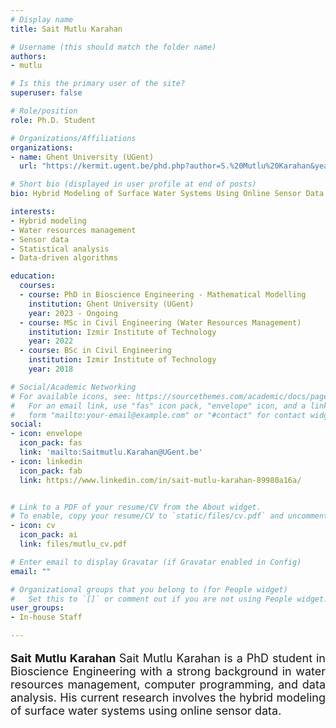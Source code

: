 ```yaml
---
# Display name
title: Sait Mutlu Karahan

# Username (this should match the folder name)
authors:
- mutlu

# Is this the primary user of the site?
superuser: false

# Role/position
role: Ph.D. Student

# Organizations/Affiliations
organizations:
- name: Ghent University (UGent)
  url: "https://kermit.ugent.be/phd.php?author=S.%20Mutlu%20Karahan&year="

# Short bio (displayed in user profile at end of posts)
bio: Hybrid Modeling of Surface Water Systems Using Online Sensor Data

interests:
- Hybrid modeling
- Water resources management 
- Sensor data
- Statistical analysis
- Data-driven algorithms

education:
  courses:
  - course: PhD in Bioscience Engineering - Mathematical Modelling
    institution: Ghent University (UGent)
    year: 2023 - Ongoing
  - course: MSc in Civil Engineering (Water Resources Management)
    institution: Izmir Institute of Technology 
    year: 2022
  - course: BSc in Civil Engineering
    institution: Izmir Institute of Technology 
    year: 2018

# Social/Academic Networking
# For available icons, see: https://sourcethemes.com/academic/docs/page-builder/#icons
#   For an email link, use "fas" icon pack, "envelope" icon, and a link in the
#   form "mailto:your-email@example.com" or "#contact" for contact widget.
social:
- icon: envelope
  icon_pack: fas
  link: 'mailto:Saitmutlu.Karahan@UGent.be'
- icon: linkedin
  icon_pack: fab
  link: https://www.linkedin.com/in/sait-mutlu-karahan-89980a16a/


# Link to a PDF of your resume/CV from the About widget.
# To enable, copy your resume/CV to `static/files/cv.pdf` and uncomment the lines below.
- icon: cv
  icon_pack: ai
  link: files/mutlu_cv.pdf

# Enter email to display Gravatar (if Gravatar enabled in Config)
email: ""

# Organizational groups that you belong to (for People widget)
#   Set this to `[]` or comment out if you are not using People widget.
user_groups:
- In-house Staff

---
```


<p align="justify" style="font-size:18px;"><b> Sait Mutlu Karahan </b> Sait Mutlu Karahan is a PhD student in Bioscience Engineering with a strong background in water resources management, computer programming, and data analysis. His current research involves the hybrid modeling of surface water systems using online sensor data. </p>  